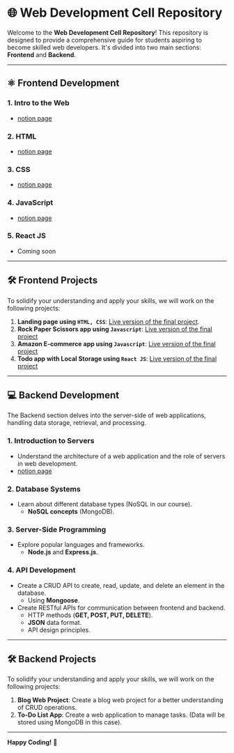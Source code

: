 # 🌐 Web Development Cell Repository

Welcome to the **Web Development Cell Repository**! This repository is designed to provide a comprehensive guide for students aspiring to become skilled web developers. It's divided into two main sections: **Frontend** and **Backend**.

---

## ⚛️ Frontend Development

### 1. **Intro to the Web**
   - [notion page](https://ubiquitous-period-0ea.notion.site/Intro-to-the-Web-116221cd7d1d803a9c62f4189d0dd7a7?pvs=4)

### 2. **HTML**
   - [notion page](https://ubiquitous-period-0ea.notion.site/HTML-b151401a7ff045189932757881db5fed?pvs=4)

### 3. **CSS**
   - [notion page](https://ubiquitous-period-0ea.notion.site/CSS-Basics-selectors-a10f4743e13d4253b9bc063c5795af83?pvs=4)

### 4. **JavaScript**
   - [notion page](https://ubiquitous-period-0ea.notion.site/JavaScript-09ea37608d1e4ab090da1988ea8a1065?pvs=4)

### 5. **React JS**
   - Coming soon

---

## 🛠️ Frontend Projects

To solidify your understanding and apply your skills, we will work on the following projects:

1. **Landing page using `HTML, CSS`**: [Live version of the final project](https://slihatim.github.io/Landing-page/).
2. **Rock Paper Scissors app using `Javascript`**: [Live version of the final project](https://slihatim.github.io/Rock-paper-scissors)
3. **Amazon E-commerce app using `Javascript`**: [Live version of the final project](https://javascript-amazon-project-zeta.vercel.app/)
4. **Todo app with Local Storage using `React JS`**: [Live version of the final project](https://slihatim.github.io/Todo-app-with-localStorage/)

---

## 💻 Backend Development

The Backend section delves into the server-side of web applications, handling data storage, retrieval, and processing.

### 1. **Introduction to Servers**
   - Understand the architecture of a web application and the role of servers in web development.
   - [notion page](https://www.notion.so/CIT-Backend-Dev-29b47b5d5fdf403fbdedb79ce933f748)


### 2. **Database Systems**
   - Learn about different database types (NoSQL in our course).
     - **NoSQL concepts** (MongoDB).

### 3. **Server-Side Programming**
   - Explore popular languages and frameworks.
     - **Node.js** and **Express.js**.

### 4. **API Development**
   - Create a CRUD API to create, read, update, and delete an element in the database.
     - Using **Mongoose**.
   - Create RESTful APIs for communication between frontend and backend.
     - HTTP methods (**GET, POST, PUT, DELETE**).
     - **JSON** data format.
     - API design principles.

---

## 🛠️ Backend Projects

To solidify your understanding and apply your skills, we will work on the following projects:

1. **Blog Web Project**: Create a blog web project for a better understanding of CRUD operations.
2. **To-Do List App**: Create a web application to manage tasks. (Data will be stored using MongoDB in this case).

---

**Happy Coding!** 🎉
